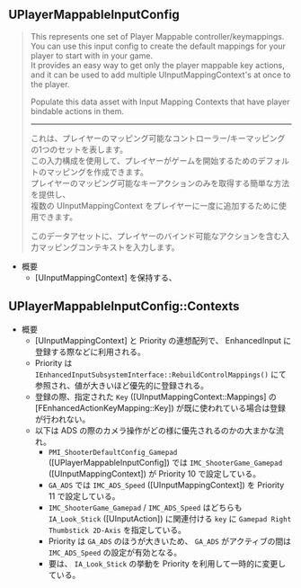 ## UPlayerMappableInputConfig

> This represents one set of Player Mappable controller/keymappings.   
> You can use this input config to create the default mappings for your player to start with in your game.  
> It provides an easy way to get only the player mappable key actions, 
> and it can be used to add multiple UInputMappingContext's at once to the player.
> 
> Populate this data asset with Input Mapping Contexts that have player bindable actions in them.   
> 
> ----
> これは、プレイヤーのマッピング可能なコントローラー/キーマッピングの1つのセットを表します。  
> この入力構成を使用して、プレイヤーがゲームを開始するためのデフォルトのマッピングを作成できます。  
> プレイヤーのマッピング可能なキーアクションのみを取得する簡単な方法を提供し、  
> 複数の UInputMappingContext をプレイヤーに一度に追加するために使用できます。  
> 
> このデータアセットに、プレイヤーのバインド可能なアクションを含む入力マッピングコンテキストを入力します。

* 概要
	* [UInputMappingContext] を保持する、

## UPlayerMappableInputConfig::Contexts

* 概要
	* [UInputMappingContext] と Priority の連想配列で、 EnhancedInput に登録する際などに利用される。
	* Priority は `IEnhancedInputSubsystemInterface::RebuildControlMappings()` にて参照され、値が大きいほど優先的に登録される。
	* 登録の際、指定された `Key` ([UInputMappingContext::Mappings] の [FEnhancedActionKeyMapping::Key]) が既に使われている場合は登録が行われない。
	* 以下は ADS の際のカメラ操作がどの様に優先されるのかの大まかな流れ。
		* `PMI_ShooterDefaultConfig_Gamepad` ([UPlayerMappableInputConfig]) では `IMC_ShooterGame_Gamepad` ([UInputMappingContext]) が Priority 10 で設定している。
		* `GA_ADS` では `IMC_ADS_Speed` ([UInputMappingContext]) を Priority 11 で設定している。
		* `IMC_ShooterGame_Gamepad` / `IMC_ADS_Speed` はどちらも `IA_Look_Stick` ([UInputAction]) に関連付ける `key` に  `Gamepad Right Thumbstick 2D-Axis` を指定している。
		* Priority は `GA_ADS` のほうが大きいため、 `GA_ADS` がアクティブの間は `IMC_ADS_Speed` の設定が有効となる。
		* 要は、 `IA_Look_Stick` の挙動を Priority を利用して一時的に変更している。


